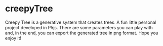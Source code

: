 # creepyTree

Creepy Tree is a generative system that creates trees. A fun little personal project developed in P5js. 
There are some parameters you can play with and, in the end, you can export the generated tree in png format. Hope you enjoy it!
